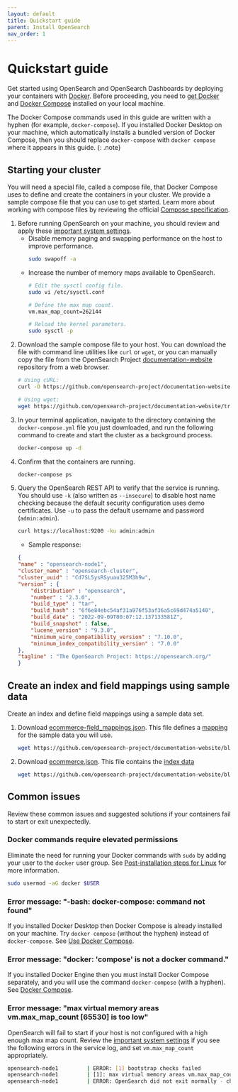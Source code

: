 ```yaml
---
layout: default
title: Quickstart guide
parent: Install OpenSearch
nav_order: 1
---
```


# Quickstart guide

Get started using OpenSearch and OpenSearch Dashboards by deploying your containers with [Docker](https://www.docker.com/). Before proceeding, you need to [get Docker](https://docs.docker.com/get-docker/) and [Docker Compose](https://github.com/docker/compose) installed on your local machine. 

The Docker Compose commands used in this guide are written with a hyphen (for example, `docker-compose`). If you installed Docker Desktop on your machine, which automatically installs a bundled version of Docker Compose, then you should replace `docker-compose` with `docker compose` where it appears in this guide.
{: .note}

## Starting your cluster

You will need a special file, called a compose file, that Docker Compose uses to define and create the containers in your cluster. We provide a sample compose file that you can use to get started. Learn more about working with compose files by reviewing the official [Compose specification](https://docs.docker.com/compose/compose-file/).

1. Before running OpenSearch on your machine, you should review and apply these [important system settings]({{site.url}}{{site.baseurl}}/opensearch/install/important-settings/).
    - Disable memory paging and swapping performance on the host to improve performance.
        ```bash
        sudo swapoff -a
        ```
    - Increase the number of memory maps available to OpenSearch.
        ```bash
        # Edit the sysctl config file.
        sudo vi /etc/sysctl.conf

        # Define the max map count.
        vm.max_map_count=262144

        # Reload the kernel parameters.
        sudo sysctl -p
        ```  
1. Download the sample compose file to your host. You can download the file with command line utilities like `curl` or `wget`, or you can manually copy the file from the OpenSearch Project [documentation-website](https://github.com/opensearch-project/documentation-website/tree/{{site.opensearch_version}}/assets/examples/docker-compose.yml) repository from a web browser.
    ```bash
    # Using cURL:
    curl -O https://github.com/opensearch-project/documentation-website/tree/{{site.opensearch_version}}/assets/examples/docker-compose.yml

    # Using wget:
    wget https://github.com/opensearch-project/documentation-website/tree/{{site.opensearch_version}}/assets/examples/docker-compose.yml
    ```
1. In your terminal application, navigate to the directory containing the `docker-compose.yml` file you just downloaded, and run the following command to create and start the cluster as a background process.
    ```bash
    docker-compose up -d
    ```
1. Confirm that the containers are running.
    ```bash
    docker-compose ps
    ```
1. Query the OpenSearch REST API to verify that the service is running. You should use `-k` (also written as `--insecure`) to disable host name checking because the default security configuration uses demo certificates. Use `-u` to pass the default username and password (`admin:admin`).
    ```bash
    curl https://localhost:9200 -ku admin:admin
    ```
    - Sample response:
    ```json
    {
    "name" : "opensearch-node1",
    "cluster_name" : "opensearch-cluster",
    "cluster_uuid" : "Cd7SL5ysRSyuau325M3h9w",
    "version" : {
        "distribution" : "opensearch",
        "number" : "2.3.0",
        "build_type" : "tar",
        "build_hash" : "6f6e84ebc54af31a976f53af36a5c69d474a5140",
        "build_date" : "2022-09-09T00:07:12.137133581Z",
        "build_snapshot" : false,
        "lucene_version" : "9.3.0",
        "minimum_wire_compatibility_version" : "7.10.0",
        "minimum_index_compatibility_version" : "7.0.0"
    },
    "tagline" : "The OpenSearch Project: https://opensearch.org/"
    }
    ```

## Create an index and field mappings using sample data

Create an index and define field mappings using a sample data set.

1. Download [ecommerce-field_mappings.json](https://github.com/opensearch-project/documentation-website/blob/{{site.opensearch_version}}/assets/examples/ecommerce-field_mappings.json). This file defines a [mapping]({{site.url}}{{site.baseurl}}/opensearch/mappings/) for the sample data you will use.
    ```bash
    wget https://github.com/opensearch-project/documentation-website/blob/{{site.opensearch_version}}/assets/examples/ecommerce-field_mappings.json
    ```
1. Download [ecommerce.json](https://github.com/opensearch-project/documentation-website/blob/{{site.opensearch_version}}/assets/examples/ecommerce.json). This file contains the [index data]({{site.url}}{{site.baseurl}}/opensearch/index-data/)
    ```bash
    wget https://github.com/opensearch-project/documentation-website/blob/{{site.opensearch_version}}/assets/examples/ecommerce.json
    ```

## Common issues

Review these common issues and suggested solutions if your containers fail to start or exit unexpectedly.

### Docker commands require elevated permissions

Eliminate the need for running your Docker commands with `sudo` by adding your user to the `docker` user group. See [Post-installation steps for Linux](https://docs.docker.com/engine/install/linux-postinstall/) for more information.

```bash
sudo usermod -aG docker $USER
```

### Error message: "-bash: docker-compose: command not found"

If you installed Docker Desktop then Docker Compose is already installed on your machine. Try `docker compose` (without the hyphen) instead of `docker-compose`. See [Use Docker Compose](https://docs.docker.com/get-started/08_using_compose/).

### Error message: "docker: 'compose' is not a docker command."

If you installed Docker Engine then you must install Docker Compose separately, and you will use the command `docker-compose` (with a hyphen). See [Docker Compose](https://github.com/docker/compose).

### Error message: "max virtual memory areas vm.max_map_count [65530] is too low"

OpenSearch will fail to start if your host is not configured with a high enough max map count. Review the [important system settings]({{site.url}}{{site.baseurl}}/opensearch/install/important-settings/) if you see the following errors in the service log, and set `vm.max_map_count` appropriately.

```bash
opensearch-node1         | ERROR: [1] bootstrap checks failed
opensearch-node1         | [1]: max virtual memory areas vm.max_map_count [65530] is too low, increase to at least [262144]
opensearch-node1         | ERROR: OpenSearch did not exit normally - check the logs at /usr/share/opensearch/logs/opensearch-cluster.log
```